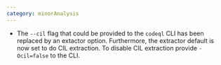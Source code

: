 ```yaml
---
category: minorAnalysis
---
```

* The `--cil` flag that could be provided to the `codeql` CLI has been replaced by an extactor option. Furthermore, the extractor default is now set to do CIL extraction. To disable CIL extraction provide `-Ocil=false` to the CLI.

